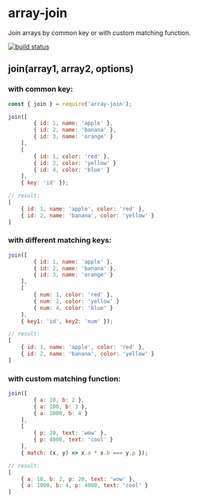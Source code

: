 # array-join
Join arrays by common key or with custom matching function.

[![build status](https://img.shields.io/travis/iredchuk/array-join/master.svg?style=flat-square)](https://travis-ci.org/iredchuk/array-join)

## join(array1, array2, options)
### with common key:
~~~js
const { join } = require('array-join');

join([
		{ id: 1, name: 'apple' },
		{ id: 2, name: 'banana' },
		{ id: 3, name: 'orange' }
	],
	[
		{ id: 1, color: 'red' },
		{ id: 2, color: 'yellow' }
		{ id: 4, color: 'blue' }
	],
	{ key: 'id' });

// result:
[
	{ id: 1, name: 'apple', color: 'red' },
	{ id: 2, name: 'banana', color: 'yellow' }
]
~~~

### with different matching keys:
~~~js
join([
		{ id: 1, name: 'apple' },
		{ id: 2, name: 'banana' },
		{ id: 3, name: 'orange' }
	],
	[
		{ num: 1, color: 'red' },
		{ num: 2, color: 'yellow' }
		{ num: 4, color: 'blue' }
	],
	{ key1: 'id', key2: 'num' });

// result:
[
	{ id: 1, name: 'apple', color: 'red' },
	{ id: 2, name: 'banana', color: 'yellow' }
]
~~~

### with custom matching function:
~~~js
join([
		{ a: 10, b: 2 },
		{ a: 100, b: 3 },
		{ a: 1000, b: 4 }
	],
	[
		{ p: 20, text: 'wow' },
		{ p: 4000, text: 'cool' }
	],
	{ match: (x, y) => x.a * x.b === y.p });

// result:
[
	{ a: 10, b: 2, p: 20, text: 'wow' },
	{ a: 1000, b: 4, p: 4000, text: 'cool' }
]
~~~
